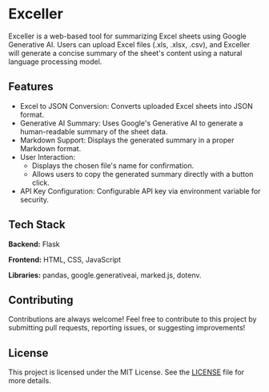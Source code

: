
# Exceller

Exceller is a web-based tool for summarizing Excel sheets using Google Generative AI. Users can upload Excel files (.xls, .xlsx, .csv), and Exceller will generate a concise summary of the sheet's content using a natural language processing model.


## Features

- Excel to JSON Conversion: Converts uploaded Excel sheets into JSON format.
- Generative AI Summary: Uses Google's Generative AI to generate a human-readable summary of the sheet data.
- Markdown Support: Displays the generated summary in a proper Markdown format.
- User Interaction:
  - Displays the chosen file's name for confirmation.
  - Allows users to copy the generated summary directly with a button click.
- API Key Configuration: Configurable API key via environment variable for security.


## Tech Stack

**Backend:** Flask

**Frontend:** HTML, CSS, JavaScript

**Libraries:** pandas,
google.generativeai,
marked.js,
dotenv.



## Contributing

Contributions are always welcome!
Feel free to contribute to this project by submitting pull requests, reporting issues, or suggesting improvements!


## License

This project is licensed under the MIT License. See the [LICENSE](https://choosealicense.com/licenses/mit/) file for more details.

